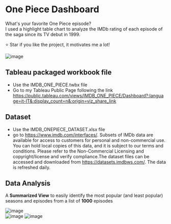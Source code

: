 # One Piece Dashboard
What's your favorite One Piece episode? <br>
I used a highlight table chart to analyze the IMDb rating of each episode of the saga since its TV debut in 1999.

⭐ Star if you like the project, it motivates me a lot!

![image](https://user-images.githubusercontent.com/14616032/130365087-9199ee1f-46ae-45ab-a4a9-6b0bf762d87d.png)


## Tableau packaged workbook file
* Use the IMDB_ONE_PIECE.twbx file
* Go to my Tableau Public Page following the link https://public.tableau.com/views/IMDB_ONE_PIECE/Dashboard?:language=it-IT&:display_count=n&:origin=viz_share_link

## Dataset
* Use the IMDB_ONEPIECE_DATASET.xlsx file
* go to https://www.imdb.com/interfaces/. Subsets of IMDb data are available for access to customers for personal and non-commercial use. You can hold local copies of this data, and it is subject to our terms and conditions. Please refer to the Non-Commercial Licensing and copyright/license and verify compliance.The dataset files can be accessed and downloaded from https://datasets.imdbws.com/. The data is refreshed daily.


## Data Analysis

A **Summarized View** to easily identify the most popular (and least popular) seasons and episodes from a list of **1000** episodes

![image](https://user-images.githubusercontent.com/14616032/130365769-98826e8e-3a2d-44fe-89ef-6317cda3da6c.png)   
![image](https://user-images.githubusercontent.com/14616032/130365863-42c2cadd-ceb8-4e26-8dcd-118ddd44f35a.png)
![image](https://user-images.githubusercontent.com/14616032/130365891-a4f87a25-6098-4f1b-9ba9-0f9827edec0f.png)

